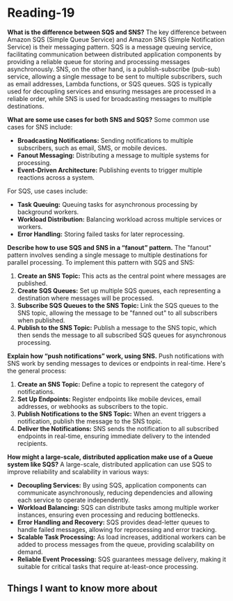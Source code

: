 # Reading-19 #

**What is the difference between SQS and SNS?**
The key difference between Amazon SQS (Simple Queue Service) and Amazon SNS (Simple Notification Service) is their messaging pattern. SQS is a message queuing service, facilitating communication between distributed application components by providing a reliable queue for storing and processing messages asynchronously. SNS, on the other hand, is a publish-subscribe (pub-sub) service, allowing a single message to be sent to multiple subscribers, such as email addresses, Lambda functions, or SQS queues. SQS is typically used for decoupling services and ensuring messages are processed in a reliable order, while SNS is used for broadcasting messages to multiple destinations.

**What are some use cases for both SNS and SQS?**
Some common use cases for SNS include:
- **Broadcasting Notifications:** Sending notifications to multiple subscribers, such as email, SMS, or mobile devices.
- **Fanout Messaging:** Distributing a message to multiple systems for processing.
- **Event-Driven Architecture:** Publishing events to trigger multiple reactions across a system.

For SQS, use cases include:
- **Task Queuing:** Queuing tasks for asynchronous processing by background workers.
- **Workload Distribution:** Balancing workload across multiple services or workers.
- **Error Handling:** Storing failed tasks for later reprocessing.

**Describe how to use SQS and SNS in a “fanout” pattern.**
The "fanout" pattern involves sending a single message to multiple destinations for parallel processing. To implement this pattern with SQS and SNS:
1. **Create an SNS Topic:** This acts as the central point where messages are published.
2. **Create SQS Queues:** Set up multiple SQS queues, each representing a destination where messages will be processed.
3. **Subscribe SQS Queues to the SNS Topic:** Link the SQS queues to the SNS topic, allowing the message to be "fanned out" to all subscribers when published.
4. **Publish to the SNS Topic:** Publish a message to the SNS topic, which then sends the message to all subscribed SQS queues for asynchronous processing.

**Explain how “push notifications” work, using SNS.**
Push notifications with SNS work by sending messages to devices or endpoints in real-time. Here's the general process:
1. **Create an SNS Topic:** Define a topic to represent the category of notifications.
2. **Set Up Endpoints:** Register endpoints like mobile devices, email addresses, or webhooks as subscribers to the topic.
3. **Publish Notifications to the SNS Topic:** When an event triggers a notification, publish the message to the SNS topic.
4. **Deliver the Notifications:** SNS sends the notification to all subscribed endpoints in real-time, ensuring immediate delivery to the intended recipients.

**How might a large-scale, distributed application make use of a Queue system like SQS?**
A large-scale, distributed application can use SQS to improve reliability and scalability in various ways:
- **Decoupling Services:** By using SQS, application components can communicate asynchronously, reducing dependencies and allowing each service to operate independently.
- **Workload Balancing:** SQS can distribute tasks among multiple worker instances, ensuring even processing and reducing bottlenecks.
- **Error Handling and Recovery:** SQS provides dead-letter queues to handle failed messages, allowing for reprocessing and error tracking.
- **Scalable Task Processing:** As load increases, additional workers can be added to process messages from the queue, providing scalability on demand.
- **Reliable Event Processing:** SQS guarantees message delivery, making it suitable for critical tasks that require at-least-once processing.

## Things I want to know more about ##
